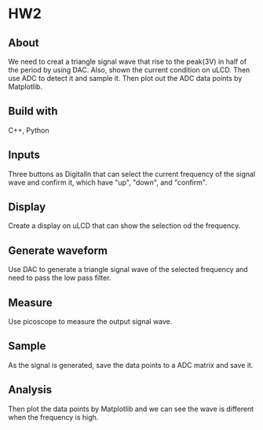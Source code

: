 # HW2
## About
We need to creat a triangle signal wave that rise to the peak(3V) in half of the period by using DAC. Also, shown the current condition on uLCD. Then use ADC to
detect it and sample it. Then plot out the ADC data points by Matplotlib.
## Build with
C++, Python

## Inputs
Three buttons as DigitalIn that can select the current frequency of the signal wave and confirm it, which have "up", "down", and "confirm".

## Display
Create a display on uLCD that can show the selection od the frequency.

## Generate waveform 
Use DAC to generate a triangle signal wave of the selected frequency and need to pass the low pass filter.

## Measure
Use picoscope to measure the output signal wave.

## Sample
As the signal is generated, save the data points to a ADC matrix and save it.

## Analysis
Then plot the data points by Matplotlib and we can see the wave is different when the frequency is high.
